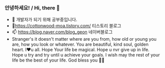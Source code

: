 ### 안녕하세요! / Hi, there 👋
- 🌱 개발자가 되기 위해 공부중입니다.
- 👯https://cottonwood-moa.tistory.com/ 티스토리 블로그
- 📫 https://blog.naver.com/blog_geon 네이버블로그
- Stranger's it doesn't matter where are you from, how old or young you are, how you look or whatever. You are beautiful, kind soul, golden heart. I♥️u all.
Hope Your life be magical.
Hope u nvr give up in life.
Hope u try and try until u achieve your goals.
I wish may the rest of your life be the best of your life.
God bless you 🙏😇
<!--
**Cottonwood-moa/Cottonwood-moa** is a ✨ _special_ ✨ repository because its `README.md` (this file) appears on your GitHub profile.

Here are some ideas to get you started:

- 🔭 I’m currently working on ...
- 🌱 I’m currently learning ...
- 👯 I’m looking to collaborate on ...
- 🤔 I’m looking for help with ...
- 💬 Ask me about ...
- 📫 How to reach me: ...
- 😄 Pronouns: ...
- ⚡ Fun fact: ...
-->
